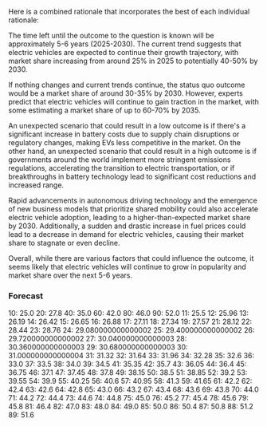 Here is a combined rationale that incorporates the best of each individual rationale:

The time left until the outcome to the question is known will be approximately 5-6 years (2025-2030). The current trend suggests that electric vehicles are expected to continue their growth trajectory, with market share increasing from around 25% in 2025 to potentially 40-50% by 2030.

If nothing changes and current trends continue, the status quo outcome would be a market share of around 30-35% by 2030. However, experts predict that electric vehicles will continue to gain traction in the market, with some estimating a market share of up to 60-70% by 2035.

An unexpected scenario that could result in a low outcome is if there's a significant increase in battery costs due to supply chain disruptions or regulatory changes, making EVs less competitive in the market. On the other hand, an unexpected scenario that could result in a high outcome is if governments around the world implement more stringent emissions regulations, accelerating the transition to electric transportation, or if breakthroughs in battery technology lead to significant cost reductions and increased range.

Rapid advancements in autonomous driving technology and the emergence of new business models that prioritize shared mobility could also accelerate electric vehicle adoption, leading to a higher-than-expected market share by 2030. Additionally, a sudden and drastic increase in fuel prices could lead to a decrease in demand for electric vehicles, causing their market share to stagnate or even decline.

Overall, while there are various factors that could influence the outcome, it seems likely that electric vehicles will continue to grow in popularity and market share over the next 5-6 years.

### Forecast

10: 25.0
20: 27.8
40: 35.0
60: 42.0
80: 46.0
90: 52.0
11: 25.5
12: 25.96
13: 26.19
14: 26.42
15: 26.65
16: 26.88
17: 27.11
18: 27.34
19: 27.57
21: 28.12
22: 28.44
23: 28.76
24: 29.080000000000002
25: 29.400000000000002
26: 29.720000000000002
27: 30.040000000000003
28: 30.360000000000003
29: 30.680000000000003
30: 31.000000000000004
31: 31.32
32: 31.64
33: 31.96
34: 32.28
35: 32.6
36: 33.0
37: 33.5
38: 34.0
39: 34.5
41: 35.35
42: 35.7
43: 36.05
44: 36.4
45: 36.75
46: 37.1
47: 37.45
48: 37.8
49: 38.15
50: 38.5
51: 38.85
52: 39.2
53: 39.55
54: 39.9
55: 40.25
56: 40.6
57: 40.95
58: 41.3
59: 41.65
61: 42.2
62: 42.4
63: 42.6
64: 42.8
65: 43.0
66: 43.2
67: 43.4
68: 43.6
69: 43.8
70: 44.0
71: 44.2
72: 44.4
73: 44.6
74: 44.8
75: 45.0
76: 45.2
77: 45.4
78: 45.6
79: 45.8
81: 46.4
82: 47.0
83: 48.0
84: 49.0
85: 50.0
86: 50.4
87: 50.8
88: 51.2
89: 51.6
